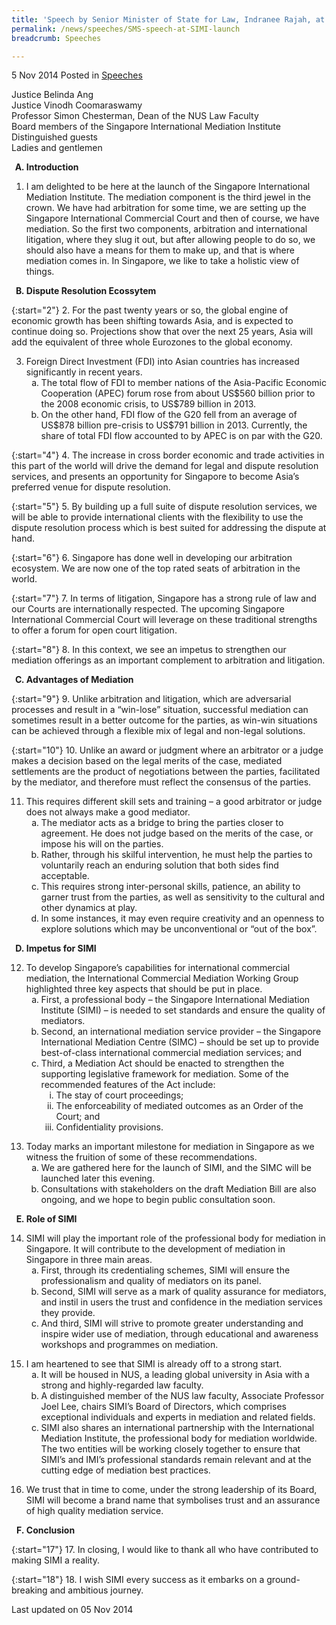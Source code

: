 ```yaml
---
title: 'Speech by Senior Minister of State for Law, Indranee Rajah, at the launch of the Singapore International Mediation Institute'
permalink: /news/speeches/SMS-speech-at-SIMI-launch
breadcrumb: Speeches

---
```



5 Nov 2014 Posted in [Speeches](/news/speeches)

Justice Belinda Ang  
Justice Vinodh Coomaraswamy  
Professor Simon Chesterman, Dean of the NUS Law Faculty  
Board members of the Singapore International Mediation Institute  
Distinguished guests  
Ladies and gentlemen  

<ol style="list-style-type: upper-alpha;font-weight:bold;">
<li>Introduction</li>
</ol>

1. I am delighted to be here at the launch of the Singapore International Mediation Institute. The mediation component is the third jewel in the crown. We have had arbitration for some time, we are setting up the Singapore International Commercial Court and then of course, we have mediation. So the first two components, arbitration and international litigation, where they slug it out, but after allowing people to do so, we should also have a means for them to make up, and that is where mediation comes in. In Singapore, we like to take a holistic view of things. 

<ol start="2" style="list-style-type: upper-alpha; font-weight:bold;">
<li>Dispute Resolution Ecossytem</li>
</ol>

{:start="2"}
2. For the past twenty years or so, the global engine of economic growth has been shifting towards Asia, and is expected to continue doing so.  Projections show that over the next 25 years, Asia will add the equivalent of three whole Eurozones to the global economy.

<ol start="3">
<li>Foreign Direct Investment (FDI) into Asian countries has increased significantly in recent years.

<ol style="list-style-type: lower-alpha">
<li>  The total flow of FDI to member nations of the Asia-Pacific Economic Cooperation (APEC) forum rose from about US$560 billion prior to the 2008 economic crisis, to US$789 billion in 2013.</li>
<li> On the other hand, FDI flow of the G20 fell from an average of US$878 billion pre-crisis to US$791 billion in 2013. Currently, the share of total FDI flow accounted to by APEC is on par with the G20.</li>
</ol>

</li>
</ol>

{:start="4"}
4. The increase in cross border economic and trade activities in this part of the world will drive the demand for legal and dispute resolution services, and presents an opportunity for Singapore to become Asia’s preferred venue for dispute resolution.

{:start="5"}
5. By building up a full suite of dispute resolution services, we will be able to provide international clients with the flexibility to use the dispute resolution process which is best suited for addressing the dispute at hand.

{:start="6"}
6. Singapore has done well in developing our arbitration ecosystem.  We are now one of the top rated seats of arbitration in the world.

{:start="7"}
7. In terms of litigation, Singapore has a strong rule of law and our Courts are internationally respected.  The upcoming Singapore International Commercial Court will leverage on these traditional strengths to offer a forum for open court litigation.

{:start="8"}
8. In this context, we see an impetus to strengthen our mediation offerings as an important complement to arbitration and litigation.



<ol start="3" style="list-style-type: upper-alpha;font-weight:bold;">
<li>Advantages of Mediation</li>
</ol>

{:start="9"}
9. Unlike arbitration and litigation, which are adversarial processes and result in a “win-lose” situation, successful mediation can sometimes result in a better outcome for the parties, as win-win situations can be achieved through a flexible mix of legal and non-legal solutions.  

{:start="10"}
10. Unlike an award or judgment where an arbitrator or a judge makes a decision based on the legal merits of the case, mediated settlements are the product of negotiations between the parties, facilitated by the mediator, and therefore must reflect the consensus of the parties.

<ol start="11">
<li>This requires different skill sets and training – a good arbitrator or judge does not always make a good mediator.

<ol style="list-style-type: lower-alpha">
<li> The mediator acts as a bridge to bring the parties closer to agreement.  He does not judge based on the merits of the case, or impose his will on the parties.</li>
<li> Rather, through his skilful intervention, he must help the parties to voluntarily reach an enduring solution that both sides find acceptable.</li>
<li>This requires strong inter-personal skills, patience, an ability to garner trust from the parties, as well as sensitivity to the cultural and other dynamics at play.</li>
<li> In some instances, it may even require creativity and an openness to explore solutions which may be unconventional or “out of the box”.</li>
</ol>


</li>
</ol>


<ol start="4" style="list-style-type: upper-alpha; font-weight:bold">
<li>Impetus for SIMI</li>
</ol>

<ol start="12">
<li>  To develop Singapore’s capabilities for international commercial mediation, the International Commercial Mediation Working Group highlighted three key aspects that should be put in place. 

<ol style="list-style-type: lower-alpha">
<li>  First, a professional body – the Singapore International Mediation Institute (SIMI) – is needed to set standards and ensure the quality of mediators.</li>
<li>  Second, an international mediation service provider – the Singapore International Mediation Centre (SIMC) – should be set up to provide best-of-class international commercial mediation services; and</li>
<li>Third, a Mediation Act should be enacted to strengthen the supporting legislative framework for mediation.  Some of the recommended features of the Act include:

<ol style="list-style-type: lower-roman">
<li>  The stay of court proceedings;</li>
<li>The enforceability of mediated outcomes as an Order of the Court; and</li>
<li> Confidentiality provisions.</li>
</ol>

</li>
</ol>

</li>
</ol>


<ol start="13">
<li>Today marks an important milestone for mediation in Singapore as we witness the fruition of some of these recommendations. 

<ol style="list-style-type: lower-alpha">
<li>We are gathered here for the launch of SIMI, and the SIMC will be launched later this evening.</li>
<li>Consultations with stakeholders on the draft Mediation Bill are also ongoing, and we hope to begin public consultation soon.</li>
</ol>
</li>
</ol>


<ol start="5" style="list-style-type: upper-alpha; font-weight:bold;">
<li>   Role of SIMI</li>
</ol>

<ol start="14">
<li> SIMI will play the important role of the professional body for mediation in Singapore. It will contribute to the development of mediation in Singapore in three main areas.


<ol style="list-style-type: lower-alpha">
<li>  First, through its credentialing schemes, SIMI will ensure the professionalism and quality of mediators on its panel.</li>
<li> Second, SIMI will serve as a mark of quality assurance for mediators, and instil in users the trust and confidence in the mediation services they provide.</li>
<li> And third, SIMI will strive to promote greater understanding and inspire wider use of mediation, through educational and awareness workshops and programmes on mediation.</li>
</ol>

</li>
</ol>


<ol start="15">
<li>I am heartened to see that SIMI is already off to a strong start.

<ol style="list-style-type: lower-alpha">
<li> It will be housed in NUS, a leading global university in Asia with a strong and highly-regarded law faculty.</li>
<li>  A distinguished member of the NUS law faculty, Associate Professor Joel Lee, chairs SIMI’s Board of Directors, which comprises exceptional individuals and experts in mediation and related fields.</li>
<li> SIMI also shares an international partnership with the International Mediation Institute, the professional body for mediation worldwide.  The two entities will be working closely together to ensure that SIMI’s and IMI’s professional standards remain relevant and at the cutting edge of mediation best practices.</li>
</ol>

</li>
</ol>

<ol start="16">
<li> We trust that in time to come, under the strong leadership of its Board, SIMI will become a brand name that symbolises trust and an assurance of high quality mediation service.</li>
</ol>

<ol start="6" style="list-style-type: upper-alpha; font-weight:bold;">
<li>Conclusion</li>
</ol>

{:start="17"}
17. In closing, I would like to thank all who have contributed to making SIMI a reality. 

{:start="18"}
18. I wish SIMI every success as it embarks on a ground-breaking and ambitious journey.


<p class="right-side-updated">Last updated on 05 Nov 2014</p>


